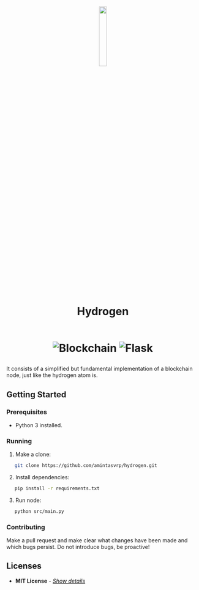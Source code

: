 <h1 align="center">
  <img width="20%" src="https://pbs.twimg.com/profile_images/1141801192898670592/pUymJNol.png" />
  <br />
  Hydrogen
  <br></br>
<p align="center">
<img alt="Blockchain" src="https://img.shields.io/badge/-Blockchain-121D33?style=for-the-badge&logo=blockchain.com&logoColor=white" />
<img alt="Flask" src="https://img.shields.io/badge/-Flask-000000?style=for-the-badge&logo=flask&logoColor=white" />
</p>
</h1>

It consists of a simplified but fundamental implementation of a blockchain node, just like the hydrogen atom is.

## Getting Started

### **Prerequisites**

- Python 3 installed.

### **Running**

1. Make a clone:

```sh
   git clone https://github.com/amintasvrp/hydrogen.git
```

2. Install dependencies:

```bash
   pip install -r requirements.txt
```

3. Run node:

```bash
   python src/main.py
```

### **Contributing**

Make a pull request and make clear what changes have been made and which bugs persist. Do not introduce bugs, be proactive!

## Licenses

- **MIT License** - [_Show details_](./LICENSE)
